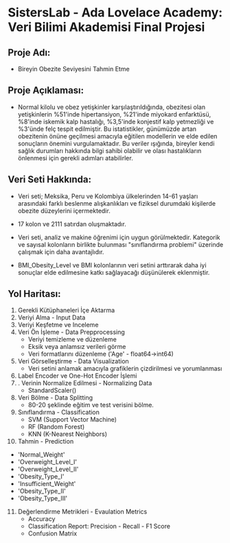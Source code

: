 # SistersLab - Ada Lovelace Academy: Veri Bilimi Akademisi Final Projesi

## Proje Adı:

- Bireyin Obezite Seviyesini Tahmin Etme

## Proje Açıklaması:

- Normal kilolu ve obez yetişkinler karşılaştırıldığında, obezitesi olan yetişkinlerin %51'inde hipertansiyon, %21'inde miyokard enfarktüsü, %8'inde iskemik kalp hastalığı, %3,5'inde konjestif kalp yetmezliği ve %3'ünde felç tespit edilmiştir. Bu istatistikler, günümüzde artan obezitenin önüne geçilmesi amacıyla eğitilen modellerin ve elde edilen sonuçların önemini vurgulamaktadır. Bu veriler ışığında, bireyler kendi sağlık durumları hakkında bilgi sahibi olabilir ve olası hastalıkların önlenmesi için gerekli adımları atabilirler.

## Veri Seti Hakkında:

- Veri seti; Meksika, Peru ve Kolombiya ülkelerinden 14-61 yaşları arasındaki farklı beslenme alışkanlıkları ve fiziksel durumdaki kişilerde obezite düzeylerini içermektedir.
- 17 kolon ve 2111 satırdan oluşmaktadır.
- Veri seti, analiz ve makine öğrenimi için uygun görülmektedir. Kategorik ve sayısal kolonların birlikte bulunması "sınıflandırma problemi" üzerinde çalışmak için daha avantajlıdır.

- BMI_Obesity_Level ve BMI kolonlarının veri setini arttırarak daha iyi sonuçlar elde edilmesine katkı sağlayacağı düşünülerek eklenmiştir.

## Yol Haritası:

1. Gerekli Kütüphaneleri İçe Aktarma
2. Veriyi Alma - Input Data
3. Veriyi Keşfetme ve Inceleme
4. Veri Ön İşleme - Data Prepprocessing
   - Veriyi temizleme ve düzenleme
   - Eksik veya anlamsız verileri görme
   - Veri formatlarını düzenleme ('Age' - float64->int64)
5. Veri Görselleştirme - Data Visualization
   - Veri setini anlamak amacıyla grafiklerin çizdirilmesi ve yorumlanması
6. Label Encoder ve One-Hot Encoder İşlemi
7. . Verinin Normalize Edilmesi - Normalizing Data
   - StandardScaler()
8. Veri Bölme - Data Splitting
   - 80-20 şeklinde eğitim ve test verisini bölme.
9. Sınıflandırma - Classification
   - SVM (Support Vector Machine)
   - RF (Random Forest)
   - KNN (K-Nearest Neighbors)
10. Tahmin - Prediction
   - 'Normal_Weight'
   - 'Overweight_Level_I'
   - 'Overweight_Level_II'
   - 'Obesity_Type_I'
   - 'Insufficient_Weight'
   - 'Obesity_Type_II'
   - 'Obesity_Type_III'
11. Değerlendirme Metrikleri - Evaulation Metrics
    - Accuracy
    - Classification Report: Precision - Recall - F1 Score
    - Confusion Matrix
